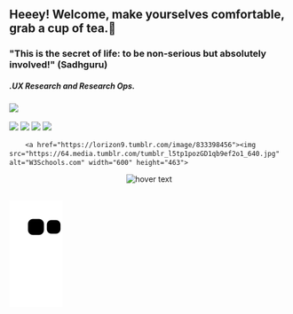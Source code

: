 ## Heeey! Welcome, make yourselves comfortable, grab a cup of tea.🌱 
                 
 <div>
  <div> 
  
  ### "This is the secret of life: to be non-serious but absolutely involved!" (Sadhguru)
  ##### .UX Research and Research Ops.
     
  <a href="https://github.com/maraneane">
  <img height="180em" src="https://github-readme-stats.vercel.app/api/top-langs/?username=maraneane&layout=compact&langs_count=7&theme=dracula"/>
      <p>
  <a href="https://instagram.com/nanepassos_" target="_blank"><img src="https://img.shields.io/badge/-Instagram-%23E4405F?style=for-the-badge&logo=instagram&logoColor=white"      target="_blank"></a>
 	<a href = "mailto:maraneane@gmail.com"><img src="https://img.shields.io/badge/-Gmail-%23333?style=for-the-badge&logo=gmail&logoColor=white" target="_blank"></a>
  <a href="https://www.linkedin.com/in/maraneane/" target="_blank"><img src="https://img.shields.io/badge/-LinkedIn-%230077B5?style=for-the-badge&logo=linkedin&logoColor=white" target="_blank"></a>
  <a href="https://www.twitter.com/nanesteps" target="_blank"><img src="https://img.shields.io/badge/Twitter-1DA1F2?style=for-the-badge&logo=twitter&logoColor=white" target="_blank"></a>
  
        <a href="https://lorizon9.tumblr.com/image/833398456"><img src="https://64.media.tumblr.com/tumblr_l5tp1pozGD1qb9ef2o1_640.jpg" alt="W3Schools.com" width="600" height="463">
</a>
        <p align="center"><img src="https://pbs.twimg.com/media/EVBEJIhXkAEWX00?format=png&name=small" width="350" title="hover text">
  </p>
 

  
 ##
  
  <div> 
 
  ![Snake animation](https://github.com/rafaballerini/rafaballerini/blob/output/github-contribution-grid-snake.svg)
 
</div>
